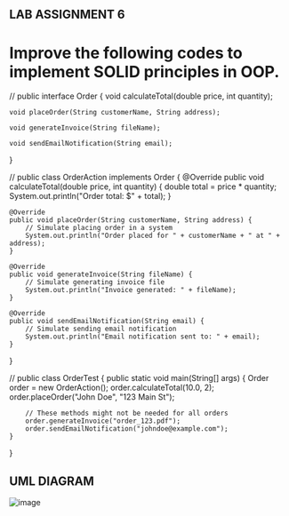 ## LAB ASSIGNMENT 6

# Improve the following codes to implement SOLID principles in OOP.
// public interface Order {
    void calculateTotal(double price, int quantity);

    void placeOrder(String customerName, String address);

    void generateInvoice(String fileName);

    void sendEmailNotification(String email);
}

// public class OrderAction implements Order {
    @Override
    public void calculateTotal(double price, int quantity) {
        double total = price * quantity;
        System.out.println("Order total: $" + total);
    }

    @Override
    public void placeOrder(String customerName, String address) {
        // Simulate placing order in a system
        System.out.println("Order placed for " + customerName + " at " + address);
    }

    @Override
    public void generateInvoice(String fileName) {
        // Simulate generating invoice file
        System.out.println("Invoice generated: " + fileName);
    }

    @Override
    public void sendEmailNotification(String email) {
        // Simulate sending email notification
        System.out.println("Email notification sent to: " + email);
    }
}

// public class OrderTest {
    public static void main(String[] args) {
        Order order = new OrderAction();
        order.calculateTotal(10.0, 2);
        order.placeOrder("John Doe", "123 Main St");

        // These methods might not be needed for all orders
        order.generateInvoice("order_123.pdf");
        order.sendEmailNotification("johndoe@example.com");
    }
}

## UML DIAGRAM 
![image](https://github.com/frenchMontajes/Montajes-Lab-Assignment-6/assets/130640700/a73a6b0d-95c1-4f94-bd08-baccd0250577)


